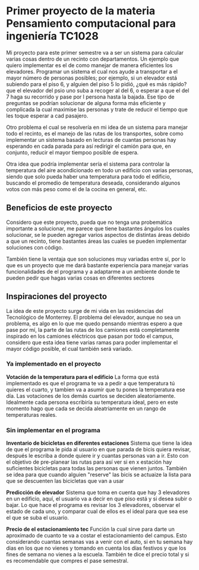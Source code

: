# Primer proyecto de la materia Pensamiento computacional para ingeniería TC1028

Mi proyecto para este primer semestre va a ser un sistema para calcular varias cosas dentro de un recinto con departamentos.
Un ejemplo que quiero implementar es el de como manejar de manera eficientes los elevadores. Programar un sistema el cual
nos ayude a transportar a el mayor número de personas posibles; por ejemplo, si un elevador está subiendo para el piso 6, 
y alguien del piso 5 lo pidió, ¿qué es más rápido? que el elevador del psio uno suba a recoger al del 6, o esperar a que el 
del 7 haga su recorrido y pase por l persona hasta la bajada. Ese tipo de preguntas se podrían solucionar de alguna forma más
eficiente y complicada la cual maximise las personas y trate de reducir el tiempo que les toque esperar a cad pasajero.

Otro problema el cual se resolvería en mi idea de un sistema para manejar todo el recinto, es el manejo de las rutas de los 
transportes, sobre como implementar un sistema basado en lecturas de cuantas personas hay esperando en cada parada para así
redirigir el camión para que, en conjunto, reducir el mayor tiempoo posible de espera.

Otra idea que podría implementar sería el sistema para controlar la temperatura del aire acondicionado en todo un edificio con
varias personas, siendo que solo pueda haber una temperatura para todo el edificio, buscando el promedio de temperatura deseada, 
considerando algunos votos con más peso como el de la cocina en general, etc.

## Beneficios de este proyecto

Considero que este proyecto, pueda que no tenga una probemática importante a solucionar, me parece que tiene bastantes ángulos
los cuales solucionar, se le pueden agregar varios aspectos de distintas áreas debido a que un recinto, tiene bastantes áreas 
las cuales se pueden implementar soluciones con código.

También tiene la ventaja que son soluciones muy variadas entre sí, por lo que es un proyecto que me dará bastante experiencia 
para manejar varias funcionalidades de el programa y a adaptarme a un ambiente donde te pueden pedir que hagas varias cosas en 
diferentes sectores

## Inspiraciones del proyecto

La idea de este proyecto surge de mi vida en las residencias del Tecnológico de Monterrey. El problema del elevador, aunque no
sea un problema, es algo en lo que me quedo pensando mientras espero a que pase por mí, la parte de las rutas de los camiones 
está completamente inspirado en los camiones eléctricos que pasan por todo el campus, considero que esta idea tiene varias 
ramas para poder implementar el mayor código posible, el cual también será variado.



### Ya implementado en el proyecto

**Votación de la temperatura para el edificio**
La forma que está implementado es que el programa te va a pedir a que temperatura tú quieres el cuarto, y tambien va a asumir 
que tu pones la temperatura ese día. Las votaciones de los demás cuartos se deciden aleatoriamente. Idealmente cada persona 
escribiría su temperatura ideal, pero en este momento hago que cada se decida aleatriamente en un rango de temperaturas reales.

### Sin implementar en el programa

**Inventario de bicicletas en diferentes estaciones**
Sistema que tiene la idea de que el programa le pida al usuario en que parada de bicis quiera revisar, después le escriba a 
donde quiere ir y cuantas personas van a ir. Esto con el objetivo de pre-planear las rutas para así ver si en x estación hay
suficientes bicicletas para todas las personas que vienen juntos. También se idea para que cuando alguien "reserve" las bicis
se actuaize la lista para que se descuenten las bicicletas que van a usar

**Predicción de elevador**
Sistema que toma en cuenta que hay 3 elevadores en un edificio, aquí, el usuario va a decir en que piso está y si desea subir
o bajar. Lo que hace el programa es revisar los 3 elevadores, observar el estado de cada uno, y comparar cual de ellos es el 
ideal para que sea ese el que se suba el usuario.

**Precio de el estacionamiento tec**
Función la cual sirve para darte un aproximado de cuanto te va a costar el estacionamiento del campus. Esto considerando cuantas
semanas vas a venir con el auto, si en tu semana hay dias en los que no vienes y tomando en cuenta los días festivos y que 
los fines de semana no vienes a la escuela. También te dice el precio total y si es recomendable que compres el pase semestral.
